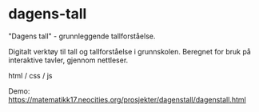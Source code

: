 # dagens-tall
"Dagens tall" - grunnleggende tallforståelse.

Digitalt verktøy til tall og tallforståelse i grunnskolen.
Beregnet for bruk på interaktive tavler, gjennom nettleser.

html / css / js

Demo: https://matematikk17.neocities.org/prosjekter/dagenstall/dagenstall.html
